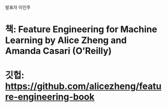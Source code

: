 발표자 이인주 

# 책: Feature Engineering for Machine Learning by Alice Zheng and Amanda Casari (O’Reilly)
# 깃헙: https://github.com/alicezheng/feature-engineering-book 
